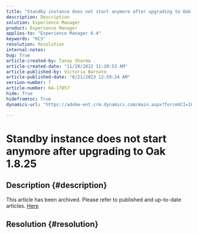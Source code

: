 ```yaml
---
title: "Standby instance does not start anymore after upgrading to Oak 1.8.25"
description: Description
solution: Experience Manager
product: Experience Manager
applies-to: "Experience Manager 6.4"
keywords: "KCS"
resolution: Resolution
internal-notes: 
bug: True
article-created-by: Tanay Sharma .
article-created-date: "11/28/2022 11:20:53 AM"
article-published-by: Victoria Barnato
article-published-date: "6/21/2023 12:59:24 AM"
version-number: 7
article-number: KA-17857
hide: True
hidefromtoc: True
dynamics-url: "https://adobe-ent.crm.dynamics.com/main.aspx?forceUCI=1&pagetype=entityrecord&etn=knowledgearticle&id=21e459b3-0e6f-ed11-9562-6045bd006239"

---
```

# Standby instance does not start anymore after upgrading to Oak 1.8.25

## Description {#description}

This article has been archived. Please refer to published and up-to-date articles. [Here](https://experienceleague.adobe.com/search.html#sort=relevancy)

## Resolution {#resolution}

